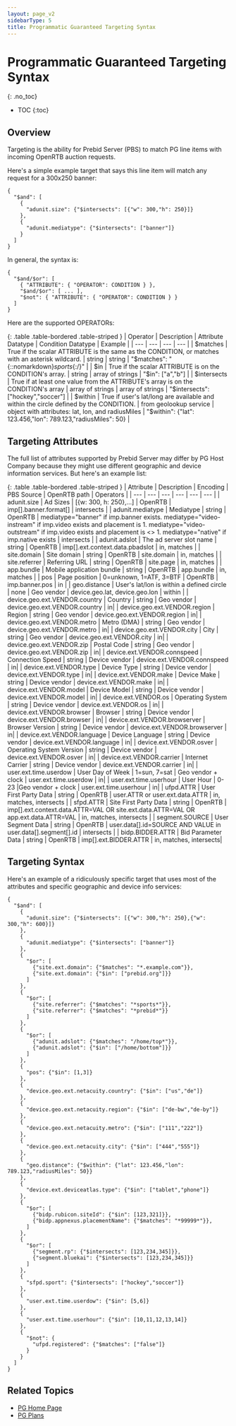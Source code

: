 ```yaml
---
layout: page_v2
sidebarType: 5
title: Programmatic Guaranteed Targeting Syntax
---
```


# Programmatic Guaranteed Targeting Syntax
{: .no_toc}

* TOC
{:toc}

## Overview

Targeting is the ability for Prebid Server (PBS) to match PG line items with
incoming OpenRTB auction requests.

Here's a simple example target that says this line item will match any request for a 300x250 banner:

```
{
  "$and": [
    {
      "adunit.size": {"$intersects": [{"w": 300,"h": 250}]}
    },
    {
      "adunit.mediatype": {"$intersects": ["banner"]}
    }
  ]
}
```

In general, the syntax is:
```
{
  "$and/$or": [
    { "ATTRIBUTE": { "OPERATOR": CONDITION } },
    "$and/$or": [ ... ],
    "$not": { "ATTRIBUTE": { "OPERATOR": CONDITION } }
  ]
}
```
Here are the supported OPERATORs:

{: .table .table-bordered .table-striped }
| Operator | Description | Attribute Datatype | Condition Datatype | Example |
| --- | --- | --- | --- |
| $matches | True if the scalar ATTRIBUTE is the same as the CONDITION, or matches with an asterisk wildcard. | string | string | "$matches": "{::nomarkdown}*sports*{:/}" |
| $in | True if the scalar ATTRIBUTE is on the CONDITION's array. | string | array of strings | "$in": ["a","b"] |
| $intersects | True if at least one value from the ATTRIBUTE's array is on the CONDITION's array | array of strings | array of strings | "$intersects": ["hockey","soccer"] |
| $within | True if user's lat/long are available and within the circle defined by the CONDITION. | from geolookup service | object with attributes: lat, lon, and radiusMiles | "$within": {"lat": 123.456,"lon": 789.123,"radiusMiles": 50} |

## Targeting Attributes

The full list of attributes supported by Prebid Server may differ by PG Host Company because they might use different geographic and device information services. But here's an example list:

{: .table .table-bordered .table-striped }
| Attribute | Description | Encoding | PBS Source | OpenRTB path | Operators |
| --- | --- | --- | --- | --- | --- |
| adunit.size | Ad Sizes | [{w: 300, h: 250},...] | OpenRTB | imp[].banner.format[] | intersects |
| adunit.mediatype | Mediatype | string | OpenRTB | mediatype="banner" if imp.banner exists. mediatype="video-instream" if imp.video exists and placement is 1. mediatype="video-outstream" if imp.video exists and placement is <> 1. mediatype="native" if imp.native exists | intersects |
| adunit.adslot | The ad server slot name | string | OpenRTB | imp[].ext.context.data.pbadslot | in, matches |
| site.domain | Site domain | string | OpenRTB | site.domain | in, matches |
| site.referrer | Referring URL | string | OpenRTB | site.page | in, matches |
| app.bundle | Mobile application bundle | string | OpenRTB | app.bundle | in, matches |
| pos | Page position | 0=unknown, 1=ATF, 3=BTF | OpenRTB | imp.banner.pos | in |
| geo.distance | User's lat/lon is within a defined circle | none | Geo vendor | device.geo.lat, device.geo.lon | within |
| device.geo.ext.VENDOR.country | Country | string | Geo vendor | device.geo.ext.VENDOR.country | in|
| device.geo.ext.VENDOR.region | Region | string | Geo vendor | device.geo.ext.VENDOR.region | in|
| device.geo.ext.VENDOR.metro | Metro (DMA) | string | Geo vendor | device.geo.ext.VENDOR.metro | in|
| device.geo.ext.VENDOR.city | City | string | Geo vendor | device.geo.ext.VENDOR.city | in|
| device.geo.ext.VENDOR.zip | Postal Code | string | Geo vendor | device.geo.ext.VENDOR.zip | in|
| device.ext.VENDOR.connspeed | Connection Speed | string | Device vendor | device.ext.VENDOR.connspeed | in|
| device.ext.VENDOR.type | Device Type | string | Device vendor | device.ext.VENDOR.type | in|
| device.ext.VENDOR.make | Device Make | string | Device vendor | device.ext.VENDOR.make | in|
| device.ext.VENDOR.model | Device Model | string | Device vendor | device.ext.VENDOR.model | in|
| device.ext.VENDOR.os | Operating System | string | Device vendor | device.ext.VENDOR.os | in|
| device.ext.VENDOR.browser | Browser | string | Device vendor | device.ext.VENDOR.browser | in|
| device.ext.VENDOR.browserver | Browser Version | string | Device vendor | device.ext.VENDOR.browserver | in|
| device.ext.VENDOR.language | Device Language | string | Device vendor | device.ext.VENDOR.language | in|
| device.ext.VENDOR.osver | Operating System Version | string | Device vendor | device.ext.VENDOR.osver | in|
| device.ext.VENDOR.carrier | Internet Carrier | string | Device vendor | device.ext.VENDOR.carrier | in|
| user.ext.time.userdow | User Day of Week | 1=sun, 7=sat | Geo vendor + clock | user.ext.time.userdow | in|
| user.ext.time.userhour | User Hour | 0-23 |Geo vendor + clock | user.ext.time.userhour | in|
| ufpd.ATTR | User First Party Data | string | OpenRTB | user.ATTR or user.ext.data.ATTR | in, matches, intersects |
| sfpd.ATTR | Site First Party Data | string | OpenRTB | imp[].ext.context.data.ATTR=VAL OR site.ext.data.ATTR=VAL OR app.ext.data.ATTR=VAL | in, matches, intersects |
| segment.SOURCE | User Segment Data | string | OpenRTB | user.data[].id=SOURCE AND VALUE in user.data[].segment[].id | intersects |
| bidp.BIDDER.ATTR | Bid Parameter Data | string | OpenRTB | imp[].ext.BIDDER.ATTR | in, matches, intersects|

## Targeting Syntax

Here's an example of a ridiculously specific target that uses most of the
attributes and specific geographic and device info services:

```
{
  "$and": [
    {
      "adunit.size": {"$intersects": [{"w": 300,"h": 250},{"w": 300,"h": 600}]}
    },
    {
      "adunit.mediatype": {"$intersects": ["banner"]}
    },
    {
      "$or": [
        {"site.ext.domain": {"$matches": "*.example.com"}},
        {"site.ext.domain": {"$in": ["prebid.org"]}}
      ]
    },
    {
      "$or": [
        {"site.referrer": {"$matches": "*sports*"}},
        {"site.referrer": {"$matches": "*prebid*"}}
      ]
    },
    {
      "$or": [
        {"adunit.adslot": {"$matches": "/home/top*"}},
        {"adunit.adslot": {"$in": ["/home/bottom"]}}
      ]
    },
    {
      "pos": {"$in": [1,3]}
    },
    {
      "device.geo.ext.netacuity.country": {"$in": ["us","de"]}
    },
    {
      "device.geo.ext.netacuity.region": {"$in": ["de-bw","de-by"]}
    },
    {
      "device.geo.ext.netacuity.metro": {"$in": ["111","222"]}
    },
    {
      "device.geo.ext.netacuity.city": {"$in": ["444","555"]}
    },
    {
      "geo.distance": {"$within": {"lat": 123.456,"lon": 789.123,"radiusMiles": 50}}
    },
    {
      "device.ext.deviceatlas.type": {"$in": ["tablet","phone"]}
    },
    {
      "$or": [
        {"bidp.rubicon.siteId": {"$in": [123,321]}},
        {"bidp.appnexus.placementName": {"$matches": "*99999*"}},
      ]
    },
    {
      "$or": [
        {"segment.rp": {"$intersects": [123,234,345]}},
        {"segment.bluekai": {"$intersects": [123,234,345]}}
      ]
    },
    {
      "sfpd.sport": {"$intersects": ["hockey","soccer"]}
    },
    {
      "user.ext.time.userdow": {"$in": [5,6]}
    },
    {
      "user.ext.time.userhour": {"$in": [10,11,12,13,14]}
    },
    {
      "$not": {
        "ufpd.registered": {"$matches": ["false"]}
      }
    }
  ]
}
```


## Related Topics

- [PG Home Page](/prebid-server/features/pg/pbs-pg-idx.html)
- [PG Plans](/prebid-server/features/pg/pbs-pg-plan.html)
